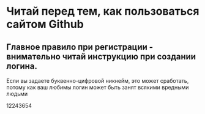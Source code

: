 # Читай перед тем, как пользоваться сайтом Github

## Главное правило при регистрации - внимательно читай инструкцию при создании логина.

Если вы задаете буквенно-цифровой никнейм, это может сработать, потому как ваш любимы логин может быть занят всякими вредными людьми

12243654